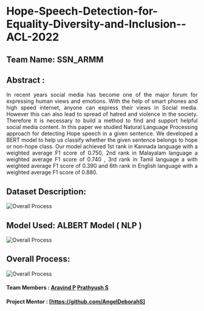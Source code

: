 # Hope-Speech-Detection-for-Equality-Diversity-and-Inclusion--ACL-2022

## Team Name: SSN_ARMM
## Abstract :
<p align="justify"> In recent years social media has become one of the major forum for expressing human views and emotions. With the help of smart phones and high speed internet, anyone can express their views in Social media. However this can also lead to spread of hatred and violence in the society. Therefore it is necessary to build a method to find and support helpful social media content. In this paper we studied Natural Language Processing approach for detecting Hope speech in a given sentence. We developed a BERT model to help us classify whether the given sentence belongs to hope or non-hope class. Our model achieved 1st rank in Kannada language with a weighted average F1 score of 0.750, 2nd rank in Malayalam language a weighted average F1 score of 0.740  , 3rd rank in Tamil language a with weighted average F1 score of 0.390 and 6th rank in English language with a weighted average F1 score of 0.880. </p>

## Dataset Description:
![Overall Process](https://github.com/praveenkumar0211/Hope-Speech-Detection-for-Equality-Diversity-and-Inclusion--ACL-2022/blob/main/daataset%20description.jpg)

## Model Used: ALBERT Model ( NLP )
![Overall Process](https://github.com/praveenkumar0211/Hope-Speech-Detection-for-Equality-Diversity-and-Inclusion--ACL-2022/blob/main/model%20architecture.jpg)

## Overall Process:
![Overall Process](https://github.com/praveenkumar0211/Hope-Speech-Detection-for-Equality-Diversity-and-Inclusion--ACL-2022/blob/main/diagram.jpg)

#### Team Members : [Aravind P](https://github.com/Aravind1411) [Prathyush S](https://github.com/prathyush2510)
#### Project Mentor : [https://github.com/AngelDeborahS]
